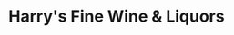---
title: "Harry's Fine Wine & Liquors"
url: /vernon/harrys-fine-wine-and-liquors/
shop: alcohol
---
